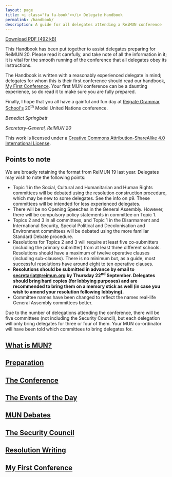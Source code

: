 ```yaml
---
layout: page
title: <i class="fa fa-book"></i> Delegate Handbook
permalink: /handbook/
description: A guide for all delegates attending a ReiMUN conference
---
```


<a href="/media/Delegate Preparation Guide.pdf" download>Download PDF [492 kB]</a>

This Handbook has been put together to assist delegates preparing for ReiMUN 20. Please read it carefully, and take note of all the information in it; it is vital for the smooth running of the conference that all delegates obey its instructions.

The Handbook is written with a reasonably experienced delegate in mind; delegates for whom this is their first conference should read our handbook, [My First Conference](/first). Your first MUN conference can be a daunting experience, so do read it to make sure you are fully prepared.

Finally, I hope that you all have a gainful and fun day at [Reigate Grammar School's](www.reigategrammar.org) 20<sup>th</sup> Model United Nations conference.

*Benedict Springbett*

*Secretary-General, ReiMUN 20*

This work is licensed under a [Creative Commons Attribution-ShareAlike 4.0 International License](https://creativecommons.org/licenses/by-sa/4.0/).

## Points to note

We are broadly retaining the format from ReiMUN 19 last year. Delegates may wish to note the following points:

* Topic 1 in the Social, Cultural and Humanitarian and Human Rights committees will be debated using the resolution construction procedure, which may be new to some delegates. See the info on p9. These committees will be intended for less experienced delegates.
* There will be no Opening Speeches in the General Assembly. However, there will be compulsory policy statements in committee on Topic 1.
* Topics 2 and 3 in all committees, and Topic 1 in the Disarmament and International Security, Special Political and Decolonisation and Environment committees will be debated using the more familiar Standard Debate procedure.
* Resolutions for Topics 2 and 3 will require at least five co-submitters (including the primary submitter) from at least three different schools. Resolutions should have a maximum of twelve operative clauses (including sub-clauses). There is no minimum but, as a guide, most successful resolutions have around eight to ten operative clauses.
* **Resolutions should be submitted in advance by email to <a href="mailto:secretariat@reimun.org?Subject=ReiMUN%2020%20Resolution">secretariat@reimun.org</a> by Thursday 22<sup>nd</sup> September. Delegates should bring hard copies (for lobbying purposes) and are recommended to bring them on a memory stick as well (in case you wish to amend your resolution following lobbying).**
* Committee names have been changed to reflect the names real-life General Assembly committees better.

Due to the number of delegations attending the conference, there will be five committees (not including the Security Council), but each delegation will only bring delegates for three or four of them. Your MUN co-ordinator will have been told which committees to bring delegates for.

## [What is MUN?](/about-mun)

## [Preparation](/preparation)

## [The Conference](/the-conference)

## [The Events of the Day](/events)

## [MUN Debates](/mun-debates)

## [The Security Council](/security-council)

## [Resolution Writing](/resolution-writing)

## [My First Conference](/first)
